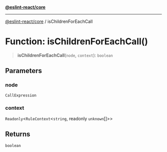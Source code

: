 [**@eslint-react/core**](../README.md)

***

[@eslint-react/core](../README.md) / isChildrenForEachCall

# Function: isChildrenForEachCall()

> **isChildrenForEachCall**(`node`, `context`): `boolean`

## Parameters

### node

`CallExpression`

### context

`Readonly`\<`RuleContext`\<`string`, readonly `unknown`[]\>\>

## Returns

`boolean`
